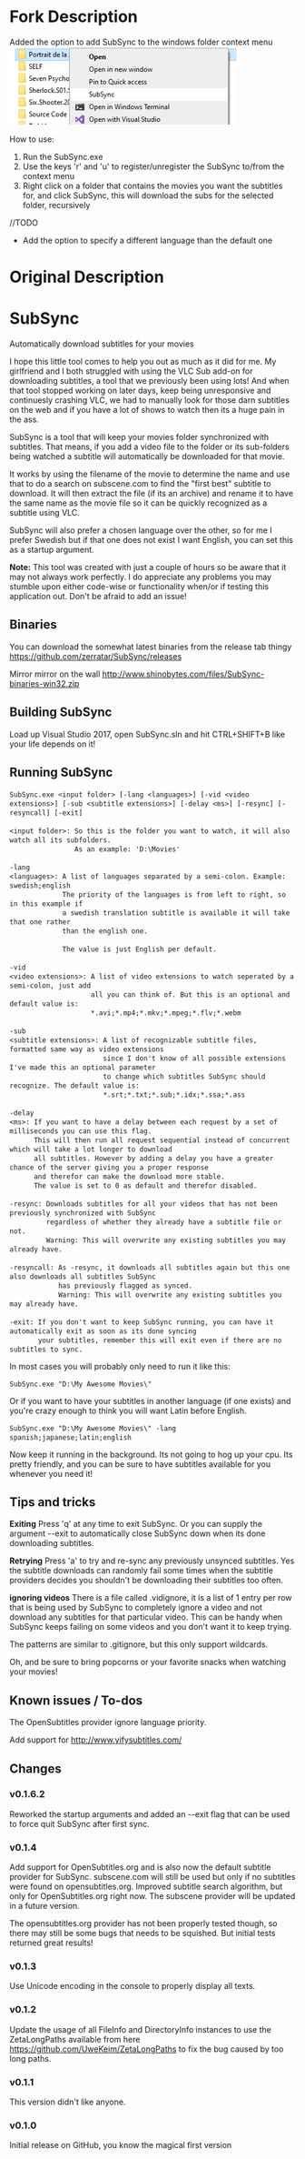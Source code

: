 # Fork Description
Added the option to add SubSync to the windows folder context menu
![alt text](https://github.com/pavelmalai/SubSync/blob/master/SubSyncFolderContext.png)

How to use:
1) Run the SubSync.exe
2) Use the keys 'r' and 'u' to register/unregister the SubSync to/from the context menu
3) Right click on a folder that contains the movies you want the subtitles for, and click SubSync, this will download the subs for the selected folder, recursively

//TODO
- Add the option to specify a different language than the default one

# Original Description
# SubSync
Automatically download subtitles for your movies

I hope this little tool comes to help you out as much as it did for me. My girlfriend and I both struggled with using the VLC Sub add-on for downloading subtitles, a tool that we previously been using lots! And when that tool stopped working on later days, keep being unresponsive and continuesly crashing VLC, we had to manually look for those darn subtitles on the web and if you have a lot of shows to watch then its a huge pain in the ass.

SubSync is a tool that will keep your movies folder synchronized with subtitles. That means, if you add a video file to the folder or its sub-folders being watched a subtitle will automatically be downloaded for that movie.

It works by using the filename of the movie to determine the name and use that to do a search on subscene.com to find the "first best" subtitle to download. It will then extract the file (if its an archive) and rename it to have the same name as the movie file so it can be quickly recognized as a subtitle using VLC. 

SubSync will also prefer a chosen language over the other, so for me I prefer Swedish but if that one does not exist I want English, you can set this as a startup argument.

**Note:**
This tool was created with just a couple of hours so be aware that it may not always work perfectly.
I do appreciate any problems you may stumble upon either code-wise or functionality when/or if testing this application out. Don't be afraid to add an issue!

## Binaries
You can download the somewhat latest binaries from the release tab thingy
https://github.com/zerratar/SubSync/releases

Mirror mirror on the wall
http://www.shinobytes.com/files/SubSync-binaries-win32.zip

## Building SubSync
Load up Visual Studio 2017, open SubSync.sln and hit CTRL+SHIFT+B like your life depends on it!

## Running SubSync
```batch
SubSync.exe <input folder> [-lang <languages>] [-vid <video extensions>] [-sub <subtitle extensions>] [-delay <ms>] [-resync] [-resyncall] [-exit]

<input folder>: So this is the folder you want to watch, it will also watch all its subfolders.
                As an example: 'D:\Movies'

-lang
<languages>: A list of languages separated by a semi-colon. Example: swedish;english
             The priority of the languages is from left to right, so in this example if 
             a swedish translation subtitle is available it will take that one rather 
             than the english one.

             The value is just English per default.

-vid
<video extensions>: A list of video extensions to watch seperated by a semi-colon, just add
                    all you can think of. But this is an optional and default value is:
                    *.avi;*.mp4;*.mkv;*.mpeg;*.flv;*.webm

-sub
<subtitle extensions>: A list of recognizable subtitle files, formatted same way as video extensions
                       since I don't know of all possible extensions I've made this an optional parameter
                       to change which subtitles SubSync should recognize. The default value is:
                       *.srt;*.txt;*.sub;*.idx;*.ssa;*.ass

-delay
<ms>: If you want to have a delay between each request by a set of milliseconds you can use this flag. 
      This will then run all request sequential instead of concurrent which will take a lot longer to download
      all subtitles. However by adding a delay you have a greater chance of the server giving you a proper response
      and therefor can make the download more stable. 
      The value is set to 0 as default and therefor disabled.

-resync: Downloads subtitles for all your videos that has not been previously synchronized with SubSync
         regardless of whether they already have a subtitle file or not. 
         Warning: This will overwrite any existing subtitles you may already have.

-resyncall: As -resync, it downloads all subtitles again but this one also downloads all subtitles SubSync
            has previously flagged as synced.
            Warning: This will overwrite any existing subtitles you may already have.

-exit: If you don't want to keep SubSync running, you can have it automatically exit as soon as its done syncing
       your subtitles, remember this will exit even if there are no subtitles to sync.
```

In most cases you will probably only need to run it like this:

```batch
SubSync.exe "D:\My Awesome Movies\"
```

Or if you want to have your subtitles in another language (if one exists) and you're
crazy enough to think you will want Latin before English.

```batch
SubSync.exe "D:\My Awesome Movies\" -lang spanish;japanese;latin;english
```

Now keep it running in the background. Its not going to hog up your cpu. Its pretty friendly, and you can be sure to have subtitles available for you whenever you need it!

## Tips and tricks
**Exiting**
Press 'q' at any time to exit SubSync.
Or you can supply the argument --exit to automatically close SubSync down when its done downloading subtitles.

**Retrying**
Press 'a' to try and re-sync any previously unsynced subtitles. Yes the subtitle downloads can randomly fail some times when the subtitle providers decides you shouldn't be downloading their subtitles too often.

**ignoring videos**
There is a file called .vidignore, it is a list of 1 entry per row that is being used by SubSync to completely ignore a video and not
download any subtitles for that particular video. This can be handy when SubSync keeps failing on some videos and you don't want it
to keep trying.

The patterns are similar to .gitignore, but this only support wildcards.

Oh, and be sure to bring popcorns or your favorite snacks when watching your movies!

## Known issues / To-dos

The OpenSubtitles provider ignore language priority.

Add support for http://www.yifysubtitles.com/

## Changes
### v0.1.6.2
Reworked the startup arguments and added an --exit flag that can be used to force quit SubSync after first sync.

### v0.1.4
Add support for OpenSubtitles.org and is also now the default subtitle provider for SubSync. subscene.com will still be used but only if no subtitles were found on opensubtitles.org.
Improved subtitle search algorithm, but only for OpenSubtitles.org right now. The subscene provider will be updated in a future version.

The opensubtitles.org provider has not been properly tested though, so there may still be some bugs that needs to be squished. But initial tests returned great results!

### v0.1.3
Use Unicode encoding in the console to properly display all texts.

### v0.1.2
Update the usage of all FileInfo and DirectoryInfo instances to use the ZetaLongPaths available from here https://github.com/UweKeim/ZetaLongPaths to fix the bug caused by too long paths.

### v0.1.1
This version didn't like anyone.

### v0.1.0
Initial release on GitHub, you know the magical first version
